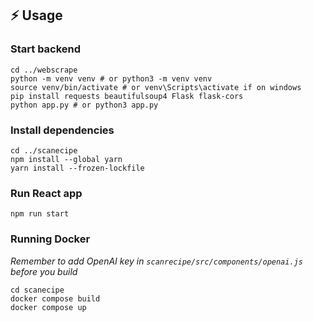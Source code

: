 ## ⚡ Usage

### Start backend
```shell
cd ../webscrape
python -m venv venv # or python3 -m venv venv
source venv/bin/activate # or venv\Scripts\activate if on windows
pip install requests beautifulsoup4 Flask flask-cors
python app.py # or python3 app.py
```

### Install dependencies
```shell
cd ../scanecipe
npm install --global yarn
yarn install --frozen-lockfile
```

### Run React app
```shell
npm run start
```

### Running Docker
*Remember to add OpenAI key in `scanrecipe/src/components/openai.js` before you build*
```shell
cd scanecipe
docker compose build
docker compose up
```
